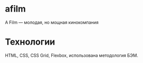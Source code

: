 # afilm
A Film — молодая, но мощная кинокомпания

# Технологии
HTML, CSS, CSS Grid, Flexbox, использована методология БЭМ.
